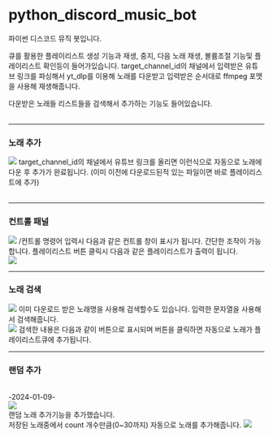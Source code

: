 # python_discord_music_bot
파이썬 디스코드 뮤직 봇입니다.

큐를 활용한 플레이리스트 생성 기능과 재생, 중지, 다음 노래 재생, 볼륨조절 기능및 플레이리스트 확인등이 들어가있습니다.
target_channel_id의 채널에서 입력받은 유튜브 링크를 파싱해서 yt_dlp를 이용해 노래를 다운받고 입력받은 순서대로 ffmpeg 포맷을 사용해 재생해줍니다.

다운받은 노래들 리스트들을 검색해서 추가하는 기능도 들어있습니다.<br>
<br>
<hr>
<h3>노래 추가</h3>
<img src="https://drive.google.com/uc?export=view&id=1OeY_yyt-LRBgGx9AX0YnKBBXA5TNBo-3">
target_channel_id의 채널에서 유튜브 링크를 올리면 이런식으로 자동으로 노래에 다운 후 추가가 완료됩니다.
(이미 이전에 다운로드된적 있는 파일이면 바로 플레이리스트에 추가)<br>
<br>
<hr>
<h3>컨트롤 패널</h3>
<img src="https://drive.google.com/uc?export=view&id=15JFya1TAZ6CBJnKSGz8aa67WCjrybEw9">
/컨트롤 명령어 입력시 다음과 같은 컨트롤 창이 표시가 됩니다. 간단한 조작이 가능합니다.
플레이리스트 버튼 클릭시 다음과 같은 플레이리스트가 출력이 됩니다.<br>
<img src="https://drive.google.com/uc?export=view&id=1z_GzSkQibIB8r9QGO0xawLVJCeolJ40j">
<br>
<hr>
<h3>노래 검색</h3>
<img src="https://drive.google.com/uc?export=view&id=1v7QAZnthBx1kDf9ogIB22kx7GLSMB_55">
이미 다운로드 받은 노래명을 사용해 검색할수도 있습니다. 입력한 문자열을 사용해서 검색해줍니다.<br>
<img src="https://drive.google.com/uc?export=view&id=19F7v7BhFaDMVUrl-PoPo2dAF90LB8miF">
검색한 내용은 다음과 같이 버튼으로 표시되며 버튼을 클릭하면 자동으로 노래가 플레이리스트큐에 추가됩니다.<br>
<hr>
<h3>랜덤 추가</h3>
<br>
-2024-01-09-<br>
<img src="https://github.com/FireChicks/python_discord_music_bot/assets/113798364/9a6c5dd3-8a4b-4d13-b54c-5c6228f1a5e8"><br>
랜덤 노래 추가기능을 추가했습니다.<br>
저장된 노래중에서 count 개수만큼(0~30까지) 자동으로 노래를 추가해줍니다.
<img src="https://github.com/FireChicks/python_discord_music_bot/assets/113798364/a3bcf6b4-12b2-4e66-ae8e-28bca6d1b30a"><br>
